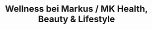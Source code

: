 ---
title: "Wellness bei Markus / MK Health, Beauty & Lifestyle"
url: /euskirchen/wellness-bei-markus-mk-health-beauty-und-lifestyle/
shop: Massage
---